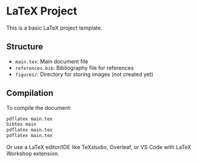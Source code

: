 # LaTeX Project

This is a basic LaTeX project template.

## Structure

- `main.tex`: Main document file
- `references.bib`: Bibliography file for references
- `figures/`: Directory for storing images (not created yet)

## Compilation

To compile the document:

```bash
pdflatex main.tex
bibtex main
pdflatex main.tex
pdflatex main.tex
```

Or use a LaTeX editor/IDE like TeXstudio, Overleaf, or VS Code with LaTeX Workshop extension. 